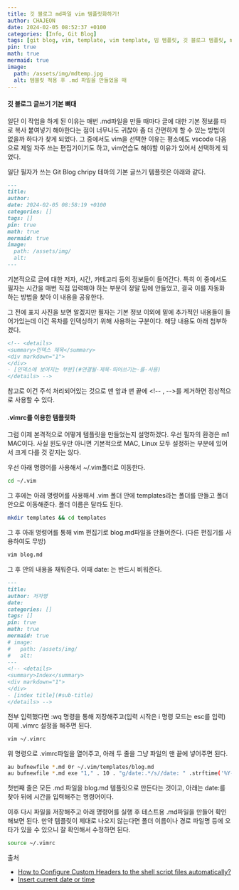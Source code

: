 ```yaml
---
title: 깃 블로그 md파일 vim 템플릿화하기! 
author: CHAJEON
date: 2024-02-05 08:52:37 +0100
categories: [Info, Git Blog]
tags: [git blog, vim, template, vim template, 빔 템플릿, 깃 블로그 템플릿, md 파일 템플릿]
pin: true
math: true
mermaid: true
image:
  path: /assets/img/mdtemp.jpg
  alt: 템블릿 적용 후 .md 파일을 만들었을 때
---
```


#### 깃 블로그 글쓰기 기본 뼈대
일단 이 작업을 하게 된 이유는 매번 .md파일을 만들 때마다 글에 대한 기본 정보를 따로 복사 붙여넣기 해야한다는 점이 너무나도 귀찮아 좀 더 간편하게 할 수 있는 방법이 없을까 하다가 찾게 되었다.
그 중에서도 vim을 선택한 이유는 평소에도 vscode 다음으로 제일 자주 쓰는 편집기이기도 하고, vim연습도 해야할 이유가 있어서 선택하게 되었다.

일단 필자가 쓰는 Git Blog chripy 테마의 기본 글쓰기 템플릿은 아래와 같다.

```md
---
title:
author:
date: 2024-02-05 08:58:19 +0100
categories: []
tags: []
pin: true
math: true
mermaid: true
image:
  path: /assets/img/
  alt:
---
```

기본적으로 글에 대한 저자, 시간, 카테고리 등의 정보들이 들어간다. 특히 이 중에서도 필자는 시간을 매번 직접 입력해야 하는 부분이 정말 맘에 안들었고, 결국 이를 자동화 하는 방법을 찾아 이 내용을 공유한다.

그 전에 표지 사진을 보면 알겠지만 필자는 기본 정보 이외에 밑에 추가적인 내용들이 들어가있는데 이건 목차를 인덱싱하기 위해 사용하는 구분이다. 해당 내용도 아래 첨부하겠다.

```md
<!-- <details>
<summary>인덱스 제목</summary>
<div markdown="1">
</div>
- [인덱스에 보여지는 부분](#연결될-제목-띄어쓰기는-를-사용)
</details> -->
```
참고로 이건 주석 처리되어있는 것으로 맨 앞과 맨 끝에 <\!-- , -->를 제거하면 정상적으로 사용할 수 있다.
#### .vimrc를 이용한 템플릿화
그럼 이제 본격적으로 어떻게 템플릿을 만들었는지 설명하겠다. 우선 필자의 환경은 m1 MAC이다. 사실 윈도우만 아니면 기본적으로 MAC, Linux 모두 설정하는 부분에 있어서 크게 다를 것 같지는 않다.

우선 아래 명령어를 사용해서 ~/.vim폴더로 이동한다.
```bash
cd ~/.vim
```

그 후에는 아래 명령어를 사용해서 .vim 폴더 안에 templates라는 폴더를 만들고 폴더 안으로 이동해준다. 폴더 이름은 달라도 된다.
```bash
mkdir templates && cd templates
```

그 후 아래 명령어를 통해 vim 편집기로 blog.md파일을 만들어준다. (다른 편집기를 사용하여도 무방)
```bash
vim blog.md
```

그 후 안의 내용을 채워준다. 이때 date: 는 반드시 비워준다.

```md
---
title:
author: 저자명
date:
categories: []
tags: []
pin: true
math: true
mermaid: true
# image:
#   path: /assets/img/
#   alt:
---
<!-- <details>
<summary>Index</summary>
<div markdown="1">
</div>
- [index title](#sub-title)
</details> -->
```

전부 입력했다면 :wq 명령을 통해 저장해주고(입력 시작은 i 명령 모드는 esc를 입력)
이제 .vimrc 설정을 해주면 된다.

```bash
vim ~/.vimrc
```

위 명령으로 .vimrc파일을 열어주고, 아래 두 줄을 그냥 파일의 맨 끝에 넣어주면 된다.

```bash
au bufnewfile *.md 0r ~/.vim/templates/blog.md
au bufnewfile *.md exe "1," . 10 . "g/date:.*/s//date: " .strftime('%Y-%m-%d %T %z')
```

첫번째 줄은 모든 .md 파일을 blog.md 템플릿으로 만든다는 것이고, 아래는 date:를 찾아 뒤에 시간을 입력해주는 명령어이다.

이후 다시 파일을 저장해주고 아래 명령어를 실행 후 테스트용 .md파일을 만들어 확인해보면 된다.
만약 템플릿이 제대로 나오지 않는다면 폴더 이름이나 경로 파일명 등에 오타가 있을 수 있으니 잘 확인해서 수정하면 된다.

```bash
source ~/.vimrc
```



출처
- [How to Configure Custom Headers to the shell script files automatically?](https://medium.com/@venumadhav888/how-to-configure-custom-headers-to-the-shell-script-files-automatically-a2d53aa4d0d2)
- [Insert current date or time](https://vim.fandom.com/wiki/Insert_current_date_or_time)
